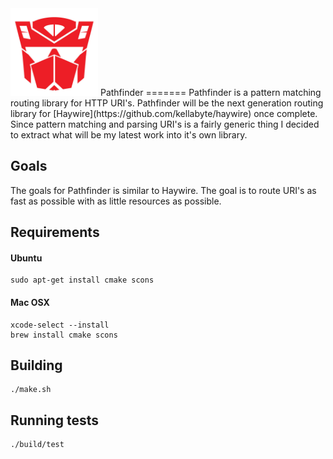 <img src="gobots.jpg" alt="Barrage" width="140" height="140">
Pathfinder
=======
Pathfinder is a pattern matching routing library for HTTP URI's. Pathfinder will be the next generation routing library for [Haywire](https://github.com/kellabyte/haywire) once complete. Since pattern matching and parsing URI's is a fairly generic thing I decided to extract what will be my latest work into it's own library.

## Goals
The goals for Pathfinder is similar to Haywire. The goal is to route URI's as fast as possible with as little resources as possible.

## Requirements
#### Ubuntu
```
sudo apt-get install cmake scons
```
#### Mac OSX
```
xcode-select --install
brew install cmake scons
```
## Building
```
./make.sh
```

## Running tests
```
./build/test
```
